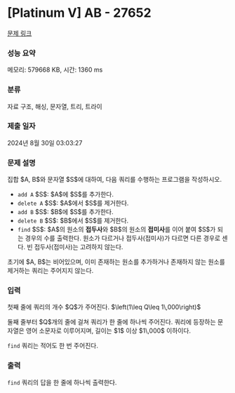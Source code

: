 # [Platinum V] AB - 27652 

[문제 링크](https://www.acmicpc.net/problem/27652) 

### 성능 요약

메모리: 579668 KB, 시간: 1360 ms

### 분류

자료 구조, 해싱, 문자열, 트리, 트라이

### 제출 일자

2024년 8월 30일 03:03:27

### 문제 설명

<p>집합 $A, B$와 문자열 $S$에 대하여, 다음 쿼리를 수행하는 프로그램을 작성하시오.</p>

<ul>
	<li><code>add A</code> $S$: $A$에 $S$를 추가한다.</li>
	<li><code>delete A</code> $S$: $A$에서 $S$를 제거한다.</li>
	<li><code>add B</code> $S$: $B$에 $S$를 추가한다.</li>
	<li><code>delete B</code> $S$: $B$에서 $S$를 제거한다.</li>
	<li><code>find</code> $S$: $A$의 원소의 <strong>접두사</strong>와 $B$의 원소의 <strong>접미사</strong>를 이어 붙여 $S$가 되는 경우의 수를 출력한다. 원소가 다르거나 접두사(접미사)가 다르면 다른 경우로 센다. 빈 접두사(접미사)는 고려하지 않는다.</li>
</ul>

<p>초기에 $A, B$는 비어있으며, 이미 존재하는 원소를 추가하거나 존재하지 않는 원소를 제거하는 쿼리는 주어지지 않는다.</p>

### 입력 

 <p>첫째 줄에 쿼리의 개수 $Q$가 주어진다. $\left(1\leq Q\leq 1\,000\right)$</p>

<p>둘째 줄부터 $Q$개의 줄에 걸쳐 쿼리가 한 줄에 하나씩 주어진다. 쿼리에 등장하는 문자열은 영어 소문자로 이루어지며, 길이는 $1$ 이상 $1\,000$ 이하이다.</p>

<p><code>find</code> 쿼리는 적어도 한 번 주어진다.</p>

### 출력 

 <p><code>find</code> 쿼리의 답을 한 줄에 하나씩 출력한다.</p>

